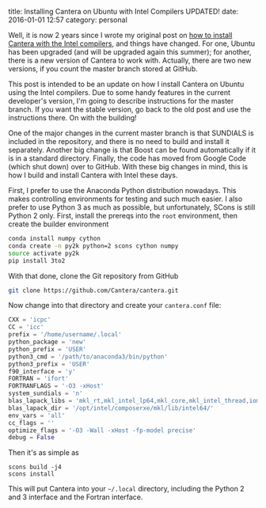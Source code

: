 title:  Installing Cantera on Ubuntu with Intel Compilers UPDATED!
date:   2016-01-01 12:57
category: personal

Well, it is now 2 years since I wrote my original post on [how to install Cantera with the Intel compilers]({static}2014-01-08-installing-cantera-on-ubuntu-12.04.3-from-scratch-source-with-Intel-compilers.md), and things have changed.
For one, Ubuntu has been upgraded (and will be upgraded again this summer); for another, there is a new version of Cantera to work with.
Actually, there are two new versions, if you count the master branch stored at GitHub.

This post is intended to be an update on how I install Cantera on Ubuntu using the Intel compilers.
Due to some handy features in the current developer's version, I'm going to describe instructions for the master branch.
If you want the stable version, go back to the old post and use the instructions there.
On with the building!
<!--more-->

One of the major changes in the current master branch is that SUNDIALS is included in the repository, and there is no need to build and install it separately.
Another big change is that Boost can be found automatically if it is in a standard directory.
Finally, the code has moved from Google Code (which shut down) over to GitHub.
With these big changes in mind, this is how I build and install Cantera with Intel these days.

First, I prefer to use the Anaconda Python distribution nowadays.
This makes controlling environments for testing and such much easier.
I also prefer to use Python 3 as much as possible, but unfortunately, SCons is still Python 2 only.
First, install the prereqs into the `root` environment, then create the builder environment

```bash
conda install numpy cython
conda create -n py2k python=2 scons cython numpy
source activate py2k
pip install 3to2
```

With that done, clone the Git repository from GitHub

```bash
git clone https://github.com/Cantera/cantera.git
```

Now change into that directory and create your `cantera.conf` file:

```python
CXX = 'icpc'
CC = 'icc'
prefix = '/home/username/.local'
python_package = 'new'
python_prefix = 'USER'
python3_cmd = '/path/to/anaconda3/bin/python'
python3_prefix = 'USER'
f90_interface = 'y'
FORTRAN = 'ifort'
FORTRANFLAGS = '-O3 -xHost'
system_sundials = 'n'
blas_lapack_libs = 'mkl_rt,mkl_intel_lp64,mkl_core,mkl_intel_thread,iomp5'
blas_lapack_dir = '/opt/intel/composerxe/mkl/lib/intel64/'
env_vars = 'all'
cc_flags = ''
optimize_flags = '-O3 -Wall -xHost -fp-model precise'
debug = False
```

Then it's as simple as

    scons build -j4
    scons install

This will put Cantera into your `~/.local` directory, including the Python 2 and 3 interface and the Fortran interface.
